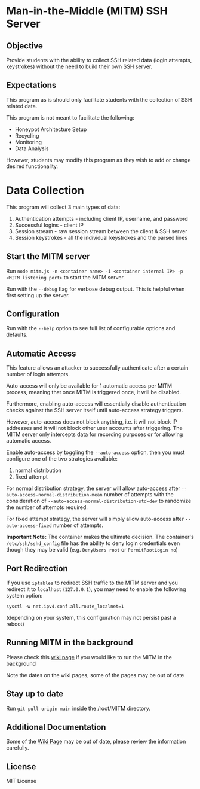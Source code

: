 # Man-in-the-Middle (MITM) SSH Server

## Objective

Provide students with the ability to collect SSH related data (login attempts, keystrokes) without the need to build their own SSH server.

## Expectations

This program as is should only facilitate students with the collection of SSH related data.

This program is not meant to facilitate the following:
* Honeypot Architecture Setup
* Recycling
* Monitoring
* Data Analysis

However, students may modify this program as they wish to add or change desired functionality.

# Data Collection
This program will collect 3 main types of data:
1. Authentication attempts - including client IP, username, and password
2. Successful logins - client IP
3. Session stream - raw session stream between the client & SSH server
4. Session keystrokes - all the individual keystrokes and the parsed lines

## Start the MITM server

Run `node mitm.js -n <container name> -i <container internal IP> -p <MITM listening port>` to start the MITM server.

Run with the `--debug` flag for verbose debug output. This is helpful when first setting up the server.

## Configuration

Run with the `--help` option to see full list of configurable options and defaults.

## Automatic Access

This feature allows an attacker to successfully authenticate after a certain number of login attempts.

Auto-access will only be available for 1 automatic access per MITM process, meaning that once MITM is triggered once, it will be disabled.

Furthermore, enabling auto-access will essentially disable authentication checks against the SSH server itself until auto-access strategy triggers.

However, auto-access does not block anything, i.e. it will not block IP addresses and it will not block other user accounts after triggering. The MITM server only intercepts data for recording purposes or for allowing automatic access.

Enable auto-access by toggling the `--auto-access` option, then you must configure one of the two strategies available:
1. normal distribution
2. fixed attempt

For normal distribution strategy, the server will allow auto-access after `--auto-access-normal-distribution-mean` number of attempts with the consideration of `--auto-access-normal-distribution-std-dev` to randomize the number of attempts required.

For fixed attempt strategy, the server will simply allow auto-access after `--auto-access-fixed` number of attempts.

**Important Note:** The container makes the ultimate decision. The container's `/etc/ssh/sshd_config` file has the ability to deny login credentials even though they may be valid (e.g. `DenyUsers root` or `PermitRootLogin no`)

## Port Redirection

If you use `iptables` to redirect SSH traffic to the MITM server and you redirect it to `localhost` (`127.0.0.1`), you may need to enable the following system option:
```
sysctl -w net.ipv4.conf.all.route_localnet=1
```
(depending on your system, this configuration may not persist past a reboot)

## Running MITM in the background

Please check this [wiki page](https://github.com/UMD-ACES/MITM/wiki/Running-in-the-Background) if you would like to run the MITM in the background

Note the dates on the wiki pages, some of the pages may be out of date

## Stay up to date
Run `git pull origin main` inside the /root/MITM directory.

## Additional Documentation
Some of the [Wiki Page](https://github.com/UMD-ACES/MITM/wiki) may be out of date, please review the information carefully.

## License
MIT License
